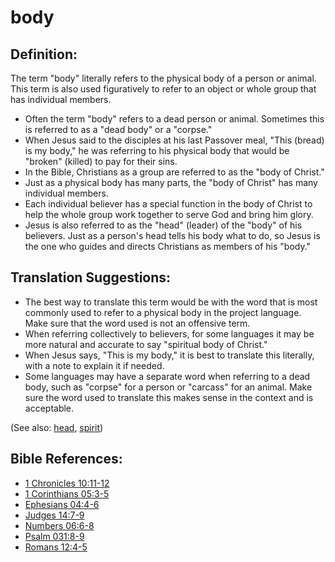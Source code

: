 # body #

## Definition: ##

The term "body" literally refers to the physical body of a person or animal. This term is also used figuratively to refer to an object or  whole group that has individual members.

* Often the term "body" refers to a dead person or animal. Sometimes this is referred to as a "dead body" or a "corpse."
* When Jesus said to the disciples at his last Passover meal, "This (bread) is my body," he was referring to his physical body that would be "broken" (killed) to pay for their sins.
* In the Bible, Christians as a group are referred to as the "body of Christ."
* Just as a physical body has many parts, the "body of Christ" has many individual members.
* Each individual believer has a special function in the body of Christ to help the whole group work together to serve God and bring him glory.
* Jesus is also referred to as the "head" (leader) of the "body" of his believers. Just as a person's head tells his body what to do, so Jesus is the one who guides and directs Christians as members of his "body."

## Translation Suggestions: ##

* The best way to translate this term would be with the word that is most commonly used to refer to a physical body in the project language. Make sure that the word used is not an offensive term.
* When referring collectively to believers, for some languages it may be more natural and accurate to say "spiritual body of Christ."
* When Jesus says, "This is my body," it is best to translate this literally, with a note to explain it if needed.
* Some languages may have a separate word when referring to a dead body, such as "corpse" for a person or "carcass" for an animal. Make sure the word used to translate this makes sense in the context and is acceptable.

(See also: [head](../other/head.md), [spirit](../kt/spirit.md))

## Bible References: ##

* [1 Chronicles 10:11-12](en/tn/1ch/help/10/11)
* [1 Corinthians 05:3-5](en/tn/1co/help/05/03)
* [Ephesians 04:4-6](en/tn/eph/help/04/04)
* [Judges 14:7-9](en/tn/jdg/help/14/07)
* [Numbers 06:6-8](en/tn/num/help/06/06)
* [Psalm 031:8-9](en/tn/psa/help/31/08)
* [Romans 12:4-5](en/tn/rom/help/12/04)